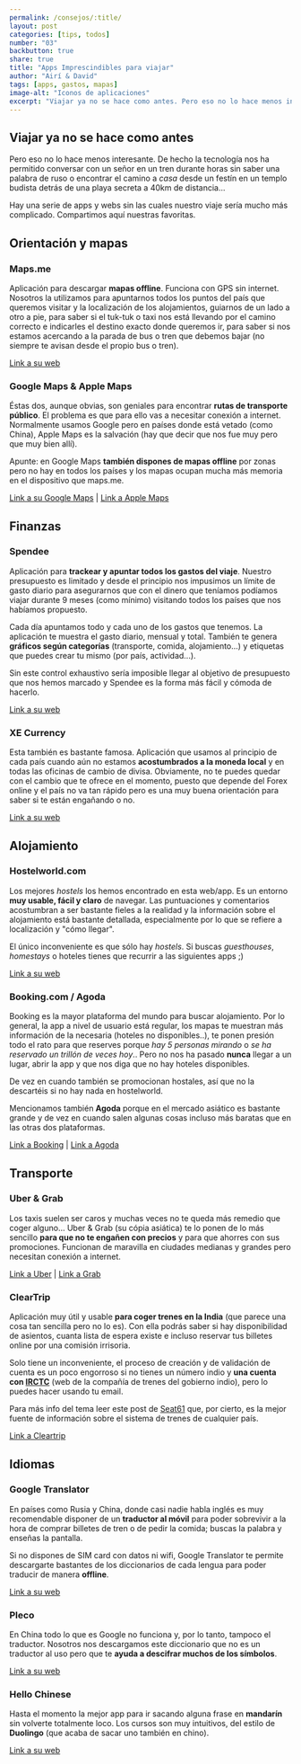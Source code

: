 ```yaml
---
permalink: /consejos/:title/
layout: post
categories: [tips, todos]
number: "03"
backbutton: true
share: true
title: "Apps Imprescindibles para viajar"
author: "Airí & David"
tags: [apps, gastos, mapas]
image-alt: "Iconos de aplicaciones"
excerpt: "Viajar ya no se hace como antes. Pero eso no lo hace menos interesante. Te contamos qué apps se nos han hecho imprescindibles durante esta aventura."
---
```

## Viajar ya no se hace como antes

Pero eso no lo hace menos interesante. De hecho la tecnología nos ha permitido conversar con un señor en un tren durante horas sin saber una palabra de ruso o encontrar el camino a *casa* desde un festín en un templo budista detrás de una playa secreta a 40km de distancia... 

Hay una serie de apps y webs sin las cuales nuestro viaje sería mucho más complicado. Compartimos aquí nuestras favoritas.

## Orientación y mapas

### Maps.me
Aplicación para descargar **mapas offline**. Funciona con GPS sin internet. Nosotros la utilizamos para apuntarnos todos los puntos del país que queremos visitar y la localización de los alojamientos, guiarnos de un lado a otro a pie, para saber si el tuk-tuk o taxi nos está llevando por el camino correcto e indicarles el destino exacto donde queremos ir, para saber si nos estamos acercando a la parada de bus o tren que debemos bajar (no siempre te avisan desde el propio bus o tren).

[Link a su web][ref1]

### Google Maps & Apple Maps
Éstas dos, aunque obvias, son geniales para encontrar **rutas de transporte público**. El problema es que para ello vas a necesitar conexión a internet. Normalmente usamos Google pero en países donde está vetado (como China), Apple Maps es la salvación (hay que decir que nos fue muy pero que muy bien allí).

Apunte: en Google Maps **también dispones de mapas offline** por zonas pero no hay en todos los países y los mapas ocupan mucha más memoria en el dispositivo que maps.me.

[Link a su Google Maps][ref2] | 
[Link a Apple Maps][ref3]

## Finanzas

### Spendee
Aplicación para **trackear y apuntar todos los gastos del viaje**. Nuestro presupuesto es limitado y desde el principio nos impusimos un límite de gasto diario para asegurarnos que con el dinero que teníamos podíamos viajar durante 9 meses (como mínimo) visitando todos los países que nos habíamos propuesto.

Cada día apuntamos todo y cada uno de los gastos que tenemos. La aplicación te muestra el gasto diario, mensual y total. También te genera **gráficos según categorías** (transporte, comida, alojamiento...) y etiquetas que puedes crear tu mismo (por país, actividad...).

Sin este control exhaustivo sería imposible llegar al objetivo de presupuesto que nos hemos marcado y Spendee es la forma más fácil y cómoda de hacerlo.

[Link a su web][ref4] 

### XE Currency
Esta también es bastante famosa. Aplicación que usamos al principio de cada país cuando aún no estamos **acostumbrados a la moneda local** y en todas las oficinas de cambio de divisa. Obviamente, no te puedes quedar con el cambio que te ofrece en el momento, puesto que depende del Forex online y el país no va tan rápido pero es una muy buena orientación para saber si te están engañando o no.

[Link a su web][ref5]

## Alojamiento

### Hostelworld.com
Los mejores *hostels* los hemos encontrado en esta web/app. Es un entorno **muy usable, fácil y claro** de navegar. Las puntuaciones y comentarios acostumbran a ser bastante fieles a la realidad y la información sobre el alojamiento está bastante detallada, especialmente por lo que se refiere a localización y "cómo llegar".

El único inconveniente es que sólo hay *hostels*. Si buscas *guesthouses*, *homestays* o hoteles tienes que recurrir a las siguientes apps ;)

[Link a su web][ref6]

### Booking.com / Agoda
Booking es la mayor plataforma del mundo para buscar alojamiento. Por lo general, la app a nivel de usuario está regular, los mapas te muestran más información de la necesaria (hoteles no disponibles..), te ponen presión todo el rato para que reserves porque *hay 5 personas mirando* o *se ha reservado un trillón de veces hoy*.. Pero no nos ha pasado **nunca** llegar a un lugar, abrir la app y que nos diga que no hay hoteles disponibles. 

De vez en cuando también se promocionan hostales, así que no la descartéis si no hay nada en hostelworld.

Mencionamos también **Agoda** porque en el mercado asiático es bastante grande y de vez en cuando salen algunas cosas incluso más baratas que en las otras dos plataformas. 

[Link a Booking][ref7] | 
[Link a Agoda][ref8]

## Transporte

### Uber & Grab
Los taxis suelen ser caros y muchas veces no te queda más remedio que coger alguno... Uber & Grab (su cópia asiática) te lo ponen de lo más sencillo **para que no te engañen con precios** y para que ahorres con sus promociones. Funcionan de maravilla en ciudades medianas y grandes pero necesitan conexión a internet.

[Link a Uber][ref9] | 
[Link a Grab][ref10] 

### ClearTrip
Aplicación muy útil y usable **para coger trenes en la India** (que parece una cosa tan sencilla pero no lo es). Con ella podrás saber si hay disponibilidad de asientos, cuanta lista de espera existe e incluso reservar tus billetes online por una comisión irrisoria. 

Solo tiene un inconveniente, el proceso de creación y de validación de cuenta es un poco engorroso si no tienes un número indio y **una cuenta con [IRCTC][ref12]** (web de la compañía de trenes del gobierno indio), pero lo puedes hacer usando tu email. 

Para más info del tema leer este post de [Seat61][ref13] que, por cierto, es la mejor fuente de información sobre el sistema de trenes de cualquier país. 

[Link a Cleartrip][ref11]

## Idiomas

### Google Translator
En países como Rusia y China, donde casi nadie habla inglés es muy recomendable disponer de un **traductor al móvil** para poder sobrevivir a la hora de comprar billetes de tren o de pedir la comida; buscas la palabra y enseñas la pantalla. 

Si no dispones de SIM card con datos ni wifi, Google Translator te permite descargarte bastantes de los diccionarios de cada lengua para poder traducir de manera **offline**. 

[Link a su web][ref14]


### Pleco
En China todo lo que es Google no funciona y, por lo tanto, tampoco el traductor. Nosotros nos descargamos este diccionario que no es un traductor al uso pero que te **ayuda a descifrar muchos de los símbolos**. 

[Link a su web][ref15] 

### Hello Chinese
Hasta el momento la mejor app para ir sacando alguna frase en **mandarín** sin volverte totalmente loco. Los cursos son muy intuitivos, del estilo de **Duolingo** (que acaba de sacar uno también en chino).

[Link a su web][ref16] 



[ref1]: https://maps.me/download/ 
[ref2]: https://maps.google.es/
[ref3]: https://www.apple.com/es/ios/maps/
[ref4]: https://www.spendee.com/
[ref5]: http://www.xe.com/apps/
[ref6]: http://www.hostelworld.com/
[ref7]: https://www.booking.com/
[ref8]: https://www.agoda.com/ 
[ref9]: https://www.uber.com/ 
[ref10]: https://www.grab.com/ 
[ref11]: https://www.cleartrip.com/
[ref12]: https://www.irctc.co.in/eticketing/loginHome.jsf
[ref13]: https://www.seat61.com/India.htm 
[ref14]: https://translate.google.com/
[ref15]: https://www.pleco.com/
[ref16]: http://www.hellochinese.cc/es/
[ref17]: https://es.duolingo.com/ 
